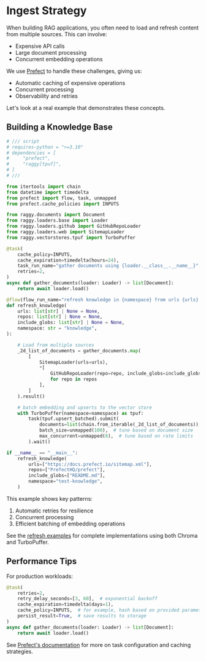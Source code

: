 # Ingest Strategy

When building RAG applications, you often need to load and refresh content from multiple sources. This can involve:

- Expensive API calls
- Large document processing
- Concurrent embedding operations

We use [Prefect](https://docs.prefect.io) to handle these challenges, giving us:

- Automatic caching of expensive operations
- Concurrent processing
- Observability and retries

Let's look at a real example that demonstrates these concepts.

## Building a Knowledge Base

```python
# /// script
# requires-python = ">=3.10"
# dependencies = [
#     "prefect",
#     "raggy[tpuf]",
# ]
# ///

from itertools import chain
from datetime import timedelta
from prefect import flow, task, unmapped
from prefect.cache_policies import INPUTS

from raggy.documents import Document
from raggy.loaders.base import Loader
from raggy.loaders.github import GitHubRepoLoader
from raggy.loaders.web import SitemapLoader
from raggy.vectorstores.tpuf import TurboPuffer

@task(
    cache_policy=INPUTS,
    cache_expiration=timedelta(hours=24),
    task_run_name="gather documents using {loader.__class__.__name__}",
    retries=2,
)
async def gather_documents(loader: Loader) -> list[Document]:
    return await loader.load()

@flow(flow_run_name="refresh knowledge in {namespace} from urls {urls} and repos {repos}")
def refresh_knowledge(
    urls: list[str] | None = None,
    repos: list[str] | None = None,
    include_globs: list[str] | None = None,
    namespace: str = "knowledge",
):

    # Load from multiple sources
    _2d_list_of_documents = gather_documents.map(
        [
            SitemapLoader(urls=urls),
            *[
                GitHubRepoLoader(repo=repo, include_globs=include_globs or ["README.md"])
                for repo in repos
            ],
        ]
    ).result()

    # batch embedding and upserts to the vector store
    with TurboPuffer(namespace=namespace) as tpuf:
        task(tpuf.upsert_batched).submit(
            documents=list(chain.from_iterable(_2d_list_of_documents)),
            batch_size=unmapped(100),  # tune based on document size
            max_concurrent=unmapped(8),  # tune based on rate limits
        ).wait()

if __name__ == "__main__":
    refresh_knowledge(
        urls=["https://docs.prefect.io/sitemap.xml"],
        repos=["PrefectHQ/prefect"],
        include_globs=["README.md"],
        namespace="test-knowledge",
    )
```

This example shows key patterns:

1. Automatic retries for resilience
2. Concurrent processing
3. Efficient batching of embedding operations

See the [refresh examples](https://github.com/zzstoatzz/raggy/tree/main/examples/refresh_vectorstore) for complete implementations using both Chroma and TurboPuffer.

## Performance Tips

For production workloads:
```python
@task(
    retries=2,
    retry_delay_seconds=[3, 60],  # exponential backoff
    cache_expiration=timedelta(days=1),
    cache_policy=INPUTS,  # for example, hash based on provided parameters
    persist_result=True,  # save results to storage
)
async def gather_documents(loader: Loader) -> list[Document]:
    return await loader.load()
```

See [Prefect's documentation](https://docs.prefect.io/latest/concepts/tasks/) for more on task configuration and caching strategies.